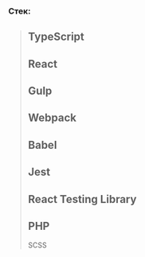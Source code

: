 ### Стек:
> ## TypeScript
> ## React
> ## Gulp
> ## Webpack
> ## Babel
> ## Jest
> ## React Testing Library
> ## PHP
> SCSS
